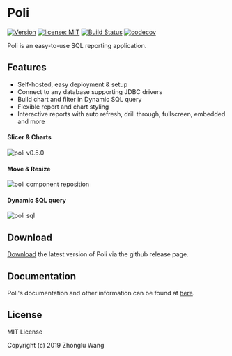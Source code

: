 # Poli

[![Version](https://img.shields.io/badge/Version-0.5.0-0065FF.svg)](#)
[![license: MIT](https://img.shields.io/badge/license-MIT-orange.svg)](https://opensource.org/licenses/MIT)
[![Build Status](https://travis-ci.org/shzlw/poli.svg?branch=master)](https://travis-ci.org/shzlw/poli)
[![codecov](https://codecov.io/gh/shzlw/poli/branch/master/graph/badge.svg)](https://codecov.io/gh/shzlw/poli)

Poli is an easy-to-use SQL reporting application.

## Features

* Self-hosted, easy deployment & setup
* Connect to any database supporting JDBC drivers
* Build chart and filter in Dynamic SQL query
* Flexible report and chart styling
* Interactive reports with auto refresh, drill through, fullscreen, embedded and more

#### Slicer & Charts

![poli v0.5.0](http://66.228.42.235:8080/poli_0.5.0.gif)

#### Move & Resize

![poli component reposition](http://66.228.42.235:8080/report9.jpg)

#### Dynamic SQL query

![poli sql](http://66.228.42.235:8080/report13.jpg)

## Download

[Download](https://github.com/shzlw/poli/releases) the latest version of Poli via the github release page.

## Documentation

Poli's documentation and other information can be found at [here](https://shzlw.github.io/poli/).

## License

MIT License

Copyright (c) 2019 Zhonglu Wang